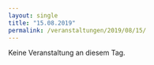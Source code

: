```yaml
---
layout: single
title: "15.08.2019"
permalink: /veranstaltungen/2019/08/15/
---
```


Keine Veranstaltung an diesem Tag.
